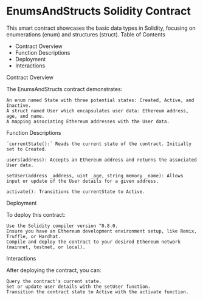 # EnumsAndStructs Solidity Contract

This smart contract showcases the basic data types in Solidity, focusing on enumerations (enum) and structures (struct).
Table of Contents

-    Contract Overview
-    Function Descriptions
-    Deployment
-    Interactions
 
Contract Overview

The EnumsAndStructs contract demonstrates:

    An enum named State with three potential states: Created, Active, and Inactive.
    A struct named User which encapsulates user data: Ethereum address, age, and name.
    A mapping associating Ethereum addresses with the User data.

Function Descriptions

    ´currentState():´ Reads the current state of the contract. Initially set to Created.

    users(address): Accepts an Ethereum address and returns the associated User data.

    setUser(address _address, uint _age, string memory _name): Allows input or update of the User details for a given address.

    activate(): Transitions the currentState to Active.

Deployment

To deploy this contract:

    Use the Solidity compiler version ^0.8.0.
    Ensure you have an Ethereum development environment setup, like Remix, Truffle, or Hardhat.
    Compile and deploy the contract to your desired Ethereum network (mainnet, testnet, or local).

Interactions

After deploying the contract, you can:

    Query the contract's current state.
    Set or update user details with the setUser function.
    Transition the contract state to Active with the activate function.
